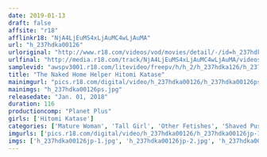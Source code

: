 ```yaml
---
date: 2019-01-13
draft: false
affsite: "r18"
afflinkr18: "NjA4LjEuMS4xLjAuMC4wLjAuMA"
url: "h_237hdka00126"
urloriginal: "http://www.r18.com/videos/vod/movies/detail/-/id=h_237hdka00126"
urlfinal: "http://media.r18.com/track/NjA4LjEuMS4xLjAuMC4wLjAuMA/videos/vod/movies/detail/-/id=h_237hdka00126"
samplevid: "awspv3001.r18.com/litevideo/freepv/h/h_2/h_237hdka126/h_237hdka126_dmb_w.mp4"
title: "The Naked Home Helper Hitomi Katase"
mainimgurl: "pics.r18.com/digital/video/h_237hdka00126/h_237hdka00126ps.jpg"
mainimgs: "h_237hdka00126ps.jpg"
releasedate: "Jan. 01, 2018"
duration: 116
productioncomp: "Planet Plus"
girls: ['Hitomi Katase']
categories: ['Mature Woman', 'Tall Girl', 'Other Fetishes', 'Shaved Pussy', 'Featured Actress', 'Creampie', 'Blowjob', 'Hi-Def']
imgurls: ['pics.r18.com/digital/video/h_237hdka00126/h_237hdka00126jp-1.jpg', 'pics.r18.com/digital/video/h_237hdka00126/h_237hdka00126jp-2.jpg', 'pics.r18.com/digital/video/h_237hdka00126/h_237hdka00126jp-3.jpg', 'pics.r18.com/digital/video/h_237hdka00126/h_237hdka00126jp-4.jpg', 'pics.r18.com/digital/video/h_237hdka00126/h_237hdka00126jp-5.jpg', 'pics.r18.com/digital/video/h_237hdka00126/h_237hdka00126jp-6.jpg', 'pics.r18.com/digital/video/h_237hdka00126/h_237hdka00126jp-7.jpg', 'pics.r18.com/digital/video/h_237hdka00126/h_237hdka00126jp-8.jpg', 'pics.r18.com/digital/video/h_237hdka00126/h_237hdka00126jp-9.jpg', 'pics.r18.com/digital/video/h_237hdka00126/h_237hdka00126jp-10.jpg', 'pics.r18.com/digital/video/h_237hdka00126/h_237hdka00126jp-11.jpg', 'pics.r18.com/digital/video/h_237hdka00126/h_237hdka00126jp-12.jpg', 'pics.r18.com/digital/video/h_237hdka00126/h_237hdka00126jp-13.jpg', 'pics.r18.com/digital/video/h_237hdka00126/h_237hdka00126jp-14.jpg', 'pics.r18.com/digital/video/h_237hdka00126/h_237hdka00126jp-15.jpg', 'pics.r18.com/digital/video/h_237hdka00126/h_237hdka00126jp-16.jpg', 'pics.r18.com/digital/video/h_237hdka00126/h_237hdka00126jp-17.jpg', 'pics.r18.com/digital/video/h_237hdka00126/h_237hdka00126jp-18.jpg', 'pics.r18.com/digital/video/h_237hdka00126/h_237hdka00126jp-19.jpg', 'pics.r18.com/digital/video/h_237hdka00126/h_237hdka00126jp-20.jpg']
imgs: ['h_237hdka00126jp-1.jpg', 'h_237hdka00126jp-2.jpg', 'h_237hdka00126jp-3.jpg', 'h_237hdka00126jp-4.jpg', 'h_237hdka00126jp-5.jpg', 'h_237hdka00126jp-6.jpg', 'h_237hdka00126jp-7.jpg', 'h_237hdka00126jp-8.jpg', 'h_237hdka00126jp-9.jpg', 'h_237hdka00126jp-10.jpg', 'h_237hdka00126jp-11.jpg', 'h_237hdka00126jp-12.jpg', 'h_237hdka00126jp-13.jpg', 'h_237hdka00126jp-14.jpg', 'h_237hdka00126jp-15.jpg', 'h_237hdka00126jp-16.jpg', 'h_237hdka00126jp-17.jpg', 'h_237hdka00126jp-18.jpg', 'h_237hdka00126jp-19.jpg', 'h_237hdka00126jp-20.jpg']
---
```

